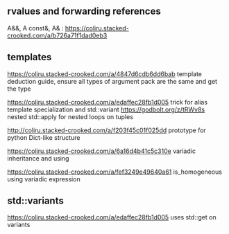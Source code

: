 
## rvalues and forwarding references

A&&, A const&, A& : https://coliru.stacked-crooked.com/a/b726a71f1dad0eb3


## templates

https://coliru.stacked-crooked.com/a/4847d6cdb6dd6bab template deduction guide, ensure all types of argument pack are the same and get the type

https://coliru.stacked-crooked.com/a/edaffec28fb1d005 trick for alias template specialization and std::variant
https://godbolt.org/z/tRWv8s nested std::apply for nested loops on tuples

http://coliru.stacked-crooked.com/a/f203f45c01f025dd prototype for python Dict-like structure

https://coliru.stacked-crooked.com/a/6a16d4b41c5c310e variadic inheritance and using

https://coliru.stacked-crooked.com/a/fef3249e49640a61 is_homogeneous using variadic expression


## std::variants
https://coliru.stacked-crooked.com/a/edaffec28fb1d005 uses std::get on variants

